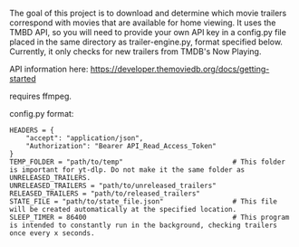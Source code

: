 The goal of this project is to download and determine which movie trailers correspond with movies that are available for home viewing. It uses the TMBD API, so you will need to provide your own API key in a config.py file placed in the same directory as trailer-engine.py, format specified below. Currently, it only checks for new trailers from TMDB's Now Playing.

API information here: https://developer.themoviedb.org/docs/getting-started

requires ffmpeg.

config.py format:

```
HEADERS = {
    "accept": "application/json",
    "Authorization": "Bearer API_Read_Access_Token"
}
TEMP_FOLDER = "path/to/temp"                           # This folder is important for yt-dlp. Do not make it the same folder as UNRELEASED_TRAILERS.
UNRELEASED_TRAILERS = "path/to/unreleased_trailers"
RELEASED_TRAILERS = "path/to/released_trailers"
STATE_FILE = "path/to/state_file.json"                 # This file will be created automatically at the specified location.
SLEEP_TIMER = 86400                                    # This program is intended to constantly run in the background, checking trailers once every x seconds.
```
